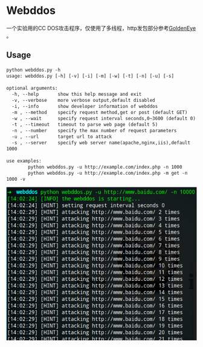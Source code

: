 # Webddos
一个实验用的CC DOS攻击程序，仅使用了多线程，http发包部分参考[GoldenEye](https://github.com/jseidl/GoldenEye) 。

## Usage
	python webddos.py -h
	usage: webddos.py [-h] [-v] [-i] [-m] [-w] [-t] [-n] [-u] [-s]
	
	optional arguments:
	  -h, --help       show this help message and exit
	  -v, --verbose    more verbose output,default disabled
	  -i, --info       show developer information of webddos
	  -m , --method    specify request method,get or post (default GET)
	  -w , --wait      specify request interval seconds,0~3600 (default 0)
	  -t , --timeout   timeout to parse web page (default 5)
	  -n , --number    specify the max number of request parameters
	  -u , --url       target url to attack
	  -s , --server    specify web server name(apache,nginx,iis),default 1000
	
	use examples:
	        python webddos.py -u http://example.com/index.php -n 1000
	        python webddos.py -u http://example.com/index.php -m get -n 1000 -v
	

![](screenshot.png)